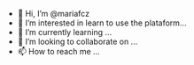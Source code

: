 - 👋 Hi, I’m @mariafcz
- 👀 I’m interested in learn to use the plataform...
- 🌱 I’m currently learning ...
- 💞️ I’m looking to collaborate on ...
- 📫 How to reach me ...

<!---
mariafcz/mariafcz is a ✨ special ✨ repository because its `README.md` (this file) appears on your GitHub profile.
You can click the Preview link to take a look at your changes.
--->
